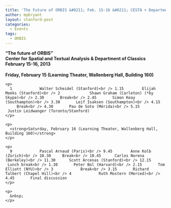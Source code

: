 ```yaml
---
title: 'The Future of ORBIS &#8211; Feb. 15-16 &#8211; CESTA + Department of Classics'
author: mpbryant
layout: stanford-post
categories:
  - Events
tags:
  - ORBIS
---
```

<div>
  <div lang="EN-US">
    <p>
      <strong>“The future of ORBIS”<br /> </strong><strong>Center for Spatial and Textual Analysis & Department of Classics<br /> </strong><strong>February 15-16, 2013<br /> </strong><strong><br /> Friday, February 15 (Learning Theater, Wallenberg Hall, Building 160)</strong>
    </p>
    
    <p>
      1            Walter Scheidel (Stanford)<br /> 1.15        Elijah Meeks (Stanford)<br /> 2             Shawn Graham (Carleton) (*by Skype)<br /> 2.30       Break<br /> 2.45       Simon Keay (Southampton)<br /> 3.30       Leif Isaksen (Southampton)<br /> 4.15        Break<br /> 4.30       Pau de Soto (Mérida)<br /> 5.15        Justin Leidwanger (Toronto/Stanford)
    </p>
    
    <p>
      <strong>Saturday, February 16 (Learning Theater, Wallenberg Hall, Building 160)</strong>
    </p>
    
    <p>
      9            Pascal Arnaud (Paris)<br /> 9.45        Anne Kolb (Zürich)<br /> 10.30     Break<br /> 10.45      Carlos Norena (Berkeley)<br /> 11.30      Scott Arcenas (Stanford)<br /> 12.15      Lunch break<br /> 1.30       Peter Bol (Harvard)<br /> 2.15       Tom Elliott (NYU)<br /> 3            Break<br /> 3.15       Richard Talbert (Chapel Hill)<br /> 4            Ruth Mostern (Merced)<br /> 4.45       Final discussion
    </p>
    
    <p>
      &nbsp;
    </p>
  </div>
</div>

<br clear="all" />

<div>
</div>
